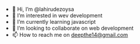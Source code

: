 - 👋 Hi, I’m @lahirudezoysa
- 👀 I’m interested in wev development
- 🌱 I’m currently learning javascript
- 💞️ I’m looking to collaborate on web development
- 📫 How to reach me on deepthe14@gmail.com

<!---
lahirudezoysa/lahirudezoysa is a ✨ special ✨ repository because its `README.md` (this file) appears on your GitHub profile.
You can click the Preview link to take a look at your changes.
--->
